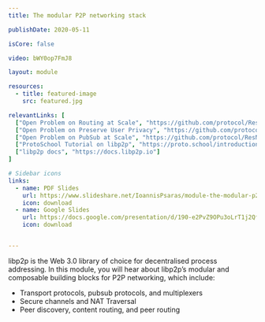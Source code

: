 ```yaml
---
title: The modular P2P networking stack

publishDate: 2020-05-11

isCore: false

video: bWY0op7FmJ8

layout: module

resources:
  - title: featured-image
    src: featured.jpg

relevantLinks: [
  ["Open Problem on Routing at Scale", "https://github.com/protocol/ResNetLab/blob/master/OPEN_PROBLEMS/ROUTING_AT_SCALE.md"],
  ["Open Problem on Preserve User Privacy", "https://github.com/protocol/ResNetLab/blob/master/OPEN_PROBLEMS/PRESERVE_USER_PRIVACY.md"],
  ["Open Problem on PubSub at Scale", "https://github.com/protocol/ResNetLab/blob/master/OPEN_PROBLEMS/PUBSUB_AT_SCALE.md"],
  ["ProtoSchool Tutorial on libp2p", "https://proto.school/introduction-to-libp2p"],
  ["libp2p docs", "https://docs.libp2p.io"]
]

# Sidebar icons
links:
  - name: PDF Slides
    url: https://www.slideshare.net/IoannisPsaras/module-the-modular-p2-p-networking-stack/IoannisPsaras/module-the-modular-p2-p-networking-stack
    icon: download
  - name: Google Slides
    url: https://docs.google.com/presentation/d/190-e2PvZ9OPu3oLrT1j2Qf5RmWygV-7txpYrrcnip04/edit?usp=sharing
    icon: download


---
```


libp2p is the  Web 3.0 library of choice for decentralised process addressing. In this module, you will hear about libp2p’s modular and composable building blocks for P2P networking, which include:

  - Transport protocols, pubsub protocols, and multiplexers
  - Secure channels and NAT Traversal
  - Peer discovery, content routing, and peer routing

<!--more-->
